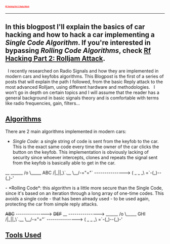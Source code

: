 # <span style="color:red;font-size:+5;"><ins><b>RF Hacking Part 1: Reply Attack</b></ins></span>
----------------------------------------------------------------------------------------------
In this blogpost I'll explain the basics of car hacking and how to hack a car implementing a *Single Code Algorithm*. If you're interested in bypassing *Rolling Code Algorithms*, check <a href="https://scare.rocks/2022/01/27/RF-Hacking-Part-2-Rolljam-Attack.html">Rf Hacking Part 2: Rolljam Attack</a>.
----------------------------------------------------------------------------------------------
&nbsp;
I recently researched on Radio Signals and how they are implemented in modern cars and keyfobs algorithms.
This Blogpost is the first of a series of posts that will explain the path I followed, from the basic Reply attack to the most advanced Rolljam, using different hardware and methodologies.
&nbsp;
I won’t go in depth on certain topics and I will assume that the reader has a general background in basic signals theory and is comfortable with terms like radio frequencies, gain, filters… 

## <ins><b>Algorithms</b></ins>
There are 2 main algorithms implemented in modern cars:
&nbsp;
- *Single Code*: a single string of code is sent from the keyfob to the car. This is the exact same code every time the owner of the car clicks the button on the keyfob. This implementation is obviously lacking of security since whoever intercepts, clones and repeats the signal sent from the keyfob is basically able to get in the car.
<p>                  
 __                            ______
/o \_____        ABC          /|_||_\`.__
\__/-="="` --------------->  (   _    _ _\
                             =`-(_)--(_)-' 
 
</p>
- *Rolling Code*: this algorithm is a little more secure than the Single Code, since it's based on an iteration through a long array of one-time codes. This avoids a single code - that has been already used - to be used again, protecting the car from simple reply attacks.
<p>
                  <del>ABC</del>
           --------------->
                  <del>DEF</del>
 __        --------------->    ______
/o \_____         GHI         /|_||_\`.__
\__/-="="` --------------->  (   _    _ _\
                             =`-(_)--(_)-' 
 
</p>

## <ins><b>Tools Used</b></ins>


